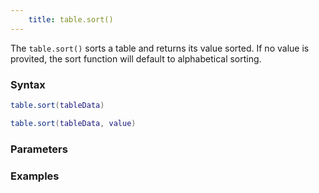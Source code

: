 ```yaml
---
    title: table.sort()
---
```


The `table.sort()` sorts a table and returns its value sorted. If no value is provited, the sort function will default to alphabetical sorting.


### Syntax
```Lua
table.sort(tableData)

table.sort(tableData, value)
```

### Parameters



### Examples
